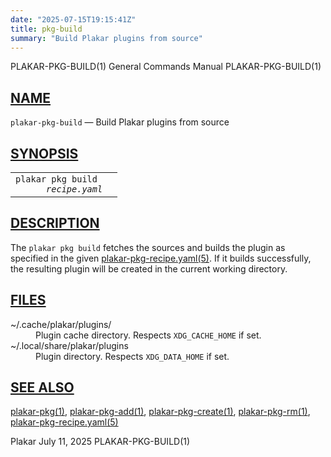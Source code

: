 ```yaml
---
date: "2025-07-15T19:15:41Z"
title: pkg-build
summary: "Build Plakar plugins from source"
---
```

<div class="head" role="doc-pageheader" aria-label="Manual header
  line"><span class="head-ltitle">PLAKAR-PKG-BUILD(1)</span>
  <span class="head-vol">General Commands Manual</span>
  <span class="head-rtitle">PLAKAR-PKG-BUILD(1)</span></div>
<main class="manual-text">
<section class="Sh">
<h2 class="Sh" id="NAME"><a class="permalink" href="#NAME">NAME</a></h2>
<p class="Pp"><code class="Nm">plakar-pkg-build</code> &#x2014;
    <span class="Nd" role="doc-subtitle">Build Plakar plugins from
  source</span></p>
</section>
<section class="Sh">
<h2 class="Sh" id="SYNOPSIS"><a class="permalink" href="#SYNOPSIS">SYNOPSIS</a></h2>
<table class="Nm">
  <tr>
    <td><code class="Nm">plakar pkg build
      <var class="Ar">recipe.yaml</var></code></td>
    <td></td>
  </tr>
</table>
</section>
<section class="Sh">
<h2 class="Sh" id="DESCRIPTION"><a class="permalink" href="#DESCRIPTION">DESCRIPTION</a></h2>
<p class="Pp">The <code class="Nm">plakar pkg build</code> fetches the sources
    and builds the plugin as specified in the given
    <a class="Xr" href="../plakar-pkg-recipe.yaml/" aria-label="plakar-pkg-recipe.yaml,
    section 5">plakar-pkg-recipe.yaml(5)</a>. If it builds successfully, the
    resulting plugin will be created in the current working directory.</p>
</section>
<section class="Sh">
<h2 class="Sh" id="FILES"><a class="permalink" href="#FILES">FILES</a></h2>
<dl class="Bl-tag">
  <dt><span class="Pa">~/.cache/plakar/plugins/</span></dt>
  <dd>Plugin cache directory. Respects <code class="Ev">XDG_CACHE_HOME</code> if
      set.</dd>
  <dt><span class="Pa">~/.local/share/plakar/plugins</span></dt>
  <dd>Plugin directory. Respects <code class="Ev">XDG_DATA_HOME</code> if
    set.</dd>
</dl>
</section>
<section class="Sh">
<h2 class="Sh" id="SEE_ALSO"><a class="permalink" href="#SEE_ALSO">SEE
  ALSO</a></h2>
<p class="Pp"><a class="Xr" href="../plakar-pkg/" aria-label="plakar-pkg,
    section 1">plakar-pkg(1)</a>,
    <a class="Xr" href="../plakar-pkg-add/" aria-label="plakar-pkg-add, section
    1">plakar-pkg-add(1)</a>,
    <a class="Xr" href="../plakar-pkg-create/" aria-label="plakar-pkg-create,
    section 1">plakar-pkg-create(1)</a>,
    <a class="Xr" href="../plakar-pkg-rm/" aria-label="plakar-pkg-rm, section
    1">plakar-pkg-rm(1)</a>,
    <a class="Xr" href="../plakar-pkg-recipe.yaml/" aria-label="plakar-pkg-recipe.yaml,
    section 5">plakar-pkg-recipe.yaml(5)</a></p>
</section>
</main>
<div class="foot" role="doc-pagefooter" aria-label="Manual footer
  line"><span class="foot-left">Plakar</span> <span class="foot-date">July 11,
  2025</span> <span class="foot-right">PLAKAR-PKG-BUILD(1)</span></div>

